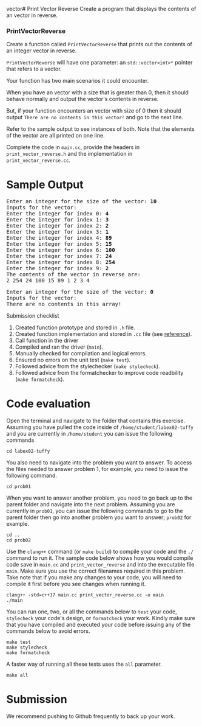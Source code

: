 vector# Print Vector Reverse
Create a program that displays the contents of an vector in reverse.

### PrintVectorReverse
Create a function called `PrintVectorReverse` that prints out the contents of an integer vector in reverse.

`PrintVectorReverse` will have one parameter: an `std::vector<int>*` pointer that refers to a vector.

Your function has two main scenarios it could encounter.

When you have an vector with a size that is greater than 0, then it should behave normally and output the vector's contents in reverse.

But, if your function encounters an vector with size of 0 then it should output `There are no contents in this vector!` and go to the next line.

Refer to the sample output to see instances of both. Note that the elements of the vector are all printed on one line.

Complete the code in `main.cc`, provide the headers in `print_vector_reverse.h` and the implementation in `print_vector_reverse.cc`.

# Sample Output
<pre>
Enter an integer for the size of the vector: <b>10</b>
Inputs for the vector:
Enter the integer for index 0: <b>4</b>
Enter the integer for index 1: <b>3</b>
Enter the integer for index 2: <b>2</b>
Enter the integer for index 3: <b>1</b>
Enter the integer for index 4: <b>89</b>
Enter the integer for index 5: <b>15</b>
Enter the integer for index 6: <b>100</b>
Enter the integer for index 7: <b>24</b>
Enter the integer for index 8: <b>254</b>
Enter the integer for index 9: <b>2</b>
The contents of the vector in reverse are:
2 254 24 100 15 89 1 2 3 4
</pre>

<pre>
Enter an integer for the size of the vector: <b>0</b>
Inputs for the vector:
There are no contents in this array!
</pre>

Submission checklist
1. Created function prototype and stored in `.h` file.
1. Created function implementation and stored in `.cc` file (see [reference](https://github.com/ILXL-guides/function-file-organization)).
1. Call function in the driver
1. Compiled and ran the driver (`main`).
1. Manually checked for compilation and logical errors.
1. Ensured no errors on the unit test (`make test`).
1. Followed advice from the stylechecker (`make stylecheck`).
1. Followed advice from the formatchecker to improve code readbility (`make formatcheck`).

# Code evaluation
Open the terminal and navigate to the folder that contains this exercise. Assuming you have pulled the code inside of `/home/student/labex02-tuffy` and you are currently in `/home/student` you can issue the following commands

```
cd labex02-tuffy
```

You also need to navigate into the problem you want to answer. To access the files needed to answer problem 1, for example, you need to issue the following command.

```
cd prob01
```

When you want to answer another problem, you need to go back up to the parent folder and navigate into the next problem. Assuming you are currently in `prob01`, you can issue the following commands to go to the parent folder then go into another problem you want to answer; `prob02` for example.

```
cd ..
cd prob02
```

Use the `clang++` command (or ``make build``) to compile your code and the `./` command to run it. The sample code below shows how you would compile code save in `main.cc` and `print_vector_reverse` and into the executable file `main`. Make sure you use the correct filenames required in this problem.  Take note that if you make any changes to your code, you will need to compile it first before you see changes when running it.

```
clang++ -std=c++17 main.cc print_vector_reverse.cc -o main
./main
```

You can run one, two, or all the commands below to `test` your code, `stylecheck` your code's design, or `formatcheck` your work. Kindly make sure that you have compiled and executed your code before issuing any of the commands below to avoid errors.

```
make test
make stylecheck
make formatcheck
```

A faster way of running all these tests uses the `all` parameter.

```
make all
```

# Submission

We recommend pushing to Github frequently to back up your work.
